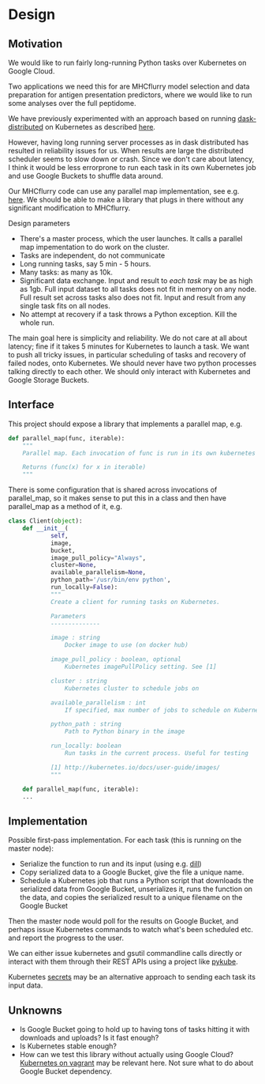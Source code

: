 # Design

## Motivation

We would like to run fairly long-running Python tasks over Kubernetes on Google Cloud.

Two applications we need this for are MHCflurry model selection and data preparation for antigen presentation predictors, where we would like to run some analyses over the full peptidome.

We have previously experimented with an approach based on running [dask-distributed](https://github.com/dask/distributed) on Kubernetes as described [here](https://github.com/dask/distributedhttps://github.com/hammerlab/dask-distributed-on-kubernetes).

However, having long running server processes as in dask distributed has resulted in reliability issues for us. When results are large the distributed scheduler seems to slow down or crash. Since we don't care about latency, I think it would be less errorprone to run each task in its own Kubernetes job and use Google Buckets to shuffle data around.

Our MHCflurry code can use any parallel map implementation, see e.g. [here](https://github.com/hammerlab/mhcflurry/blob/master/mhcflurry/class1_allele_specific/train.py#L308). We should be able to make a library that plugs in there without any significant modification to MHCflurry.

Design parameters
 * There's a master process, which the user launches. It calls a parallel map impementation to do work on the cluster.
 * Tasks are independent, do not communicate
 * Long running tasks, say 5 min - 5 hours.
 * Many tasks: as many as 10k.
 * Significant data exchange. Input and result to *each task* may be as high as 1gb. Full input dataset to all tasks does not fit in memory on any node. Full result set across tasks
 also does not fit. Input and result from any single task fits on all nodes.
 * No attempt at recovery if a task throws a Python exception. Kill the whole run.

The main goal here is simplicity and reliability. We do not care at all about latency; fine if it takes 5 minutes for Kubernetes to launch a task. We want to push all tricky issues, in particular scheduling of tasks and recovery of failed nodes, onto Kubernetes. We should never have two python processes talking directly to each other. We should only interact with Kubernetes and Google Storage Buckets. 

## Interface

This project should expose a library that implements a parallel map, e.g.

```python
def parallel_map(func, iterable):
    """
    Parallel map. Each invocation of func is run in its own kubernetes Job.

    Returns (func(x) for x in iterable)
    """
```

There is some configuration that is shared across invocations of parallel_map, so it makes sense to put this in a class and then have parallel_map as a method of it, e.g.

```python
class Client(object):
    def __init__(
            self,
            image,
            bucket,
            image_pull_policy="Always",
            cluster=None,
            available_parallelism=None,
            python_path='/usr/bin/env python',
            run_locally=False):
            """
            Create a client for running tasks on Kubernetes.

            Parameters
            --------------

            image : string
                Docker image to use (on docker hub)

            image_pull_policy : boolean, optional
                Kubernetes imagePullPolicy setting. See [1]

            cluster : string
                Kubernetes cluster to schedule jobs on

            available_parallelism : int
                If specified, max number of jobs to schedule on Kubernetes at once

            python_path : string
                Path to Python binary in the image

            run_locally: boolean
                Run tasks in the current process. Useful for testing

            [1] http://kubernetes.io/docs/user-guide/images/
            """

    def parallel_map(func, iterable):
    ...
```


## Implementation

Possible first-pass implementation. For each task (this is running on the master node):

 * Serialize the function to run and its input (using e.g. [dill](https://github.com/uqfoundation/dill))
 * Copy serialized data to a Google Bucket, give the file a unique name.
 * Schedule a Kubernetes job that runs a Python script that downloads the serialized data from Google Bucket, unserializes it, runs the function on the data, and copies the serialized result to a unique filename on the Google Bucket

Then the master node would poll for the results on Google Bucket, and perhaps issue Kubernetes commands to watch what's been scheduled etc. and report the progress to the user.

We can either issue kubernetes and gsutil commandline calls directly or interact with them through their REST APIs using a project like [pykube](https://github.com/kelproject/pykube).

Kubernetes [secrets](http://kubernetes.io/docs/user-guide/secrets/) may be an alternative approach to sending each task its input data.


## Unknowns

 * Is Google Bucket going to hold up to having tons of tasks hitting it with downloads and uploads? Is it fast enough?
 * Is Kubernetes stable enough?
 * How can we test this library without actually using Google Cloud? [Kubernetes on vagrant](https://coreos.com/kubernetes/docs/latest/kubernetes-on-vagrant-single.html) may be relevant here. Not sure what to do about Google Bucket dependency.

